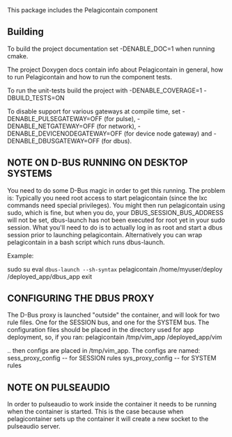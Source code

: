 This package includes the Pelagicontain component

Building
--------
To build the project documentation set -DENABLE_DOC=1 when running cmake.

The project Doxygen docs contain info about Pelagicontain in general,
how to run Pelagicontain and how to run the component tests.

To run the unit-tests build the project with -DENABLE_COVERAGE=1 -DBUILD_TESTS=ON

To disable support for various gateways at compile time, set
-DENABLE_PULSEGATEWAY=OFF (for pulse), -DENABLE_NETGATEWAY=OFF (for network),
-DENABLE_DEVICENODEGATEWAY=OFF (for device node gateway) and
-DENABLE_DBUSGATEWAY=OFF (for dbus).

NOTE ON D-BUS RUNNING ON DESKTOP SYSTEMS
----------------------------------------

You need to do some D-Bus magic in order to get this running. The problem is:
Typically you need root access to start pelagicontain (since the lxc commands
need special privileges). You might then run pelagicontain using sudo, which is
fine, but when you do, your DBUS_SESSION_BUS_ADDRESS will not be set,
dbus-launch has not been executed for root yet in your sudo session. What
you'll need to do is to actually log in as root and start a dbus session prior
to launching pelagicontain. Alternatively you can wrap pelagicontain in a bash
script which runs dbus-launch.

Example:

sudo su
eval `dbus-launch --sh-syntax`
pelagicontain /home/myuser/deploy /deployed_app/dbus_app
exit

CONFIGURING THE DBUS PROXY
--------------------------
The D-Bus proxy is launched "outside" the container, and will look for two rule
files. One for the SESSION bus, and one for the SYSTEM bus. The configuration
files should be placed in the directory used for app deployment, so, if you
ran:
pelagicontain /tmp/vim_app /deployed_app/vim

.. then configs are placed in /tmp/vim_app. The configs are named:
sess_proxy_config  -- for SESSION rules
sys_proxy_config   -- for SYSTEM rules


NOTE ON PULSEAUDIO
------------------

In order to pulseaudio to work inside the container it needs to be running when
the container is started. This is the case because when pelagicontainer sets
up the container it will create a new socket to the pulseaudio server.
